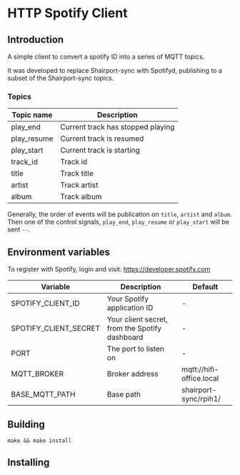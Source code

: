 # HTTP Spotify Client

## Introduction

A simple client to convert a spotify ID into a series of MQTT topics.

It was developed to replace Shairport-sync with Spotifyd, publishing to a subset of the Shairport-sync
topics.

### Topics

| Topic name  | Description                       |
|-------------|-----------------------------------|
| play_end    | Current track has stopped playing |
| play_resume | Current track is resumed          |
| play_start  | Current track is starting         |
| track_id    | Track id                          |
| title       | Track title                       |
| artist      | Track artist                      |
| album       | Track album                       |

Generally, the order of events will be publication on `title`, `artist` and `album`. Then one of the control
signals, `play_end`, `play_resume` or `play_start` will be sent `--`.

## Environment variables

To register with Spotify, login and visit: https://developer.spotify.com

| Variable              | Description                                    | Default                  |
|-----------------------|------------------------------------------------|--------------------------|
| SPOTIFY_CLIENT_ID     | Your Spotify application ID                    | -                        |
| SPOTIFY_CLIENT_SECRET | Your client secret, from the Spotify dashboard | -                        |
| PORT                  | The port to listen on                          | -                        |
| MQTT_BROKER           | Broker address                                 | mqtt://hifi-office.local |
| BASE_MQTT_PATH        | Base path                                      | shairport-sync/rpih1/    |

## Building

`make && make install`

## Installing
